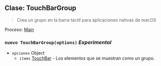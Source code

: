 ## Clase: TouchBarGroup

> Crea un grupo en la barra táctil para aplicaciones nativas de macOS

Proceso: [Main](../tutorial/application-architecture.md#main-and-renderer-processes)

### `nuevo TouchBarGroup(options)` *Experimental*

* `opciones` Object 
  * `items` [TouchBar](touch-bar.md) - Los elementos que se muestran como un grupo.